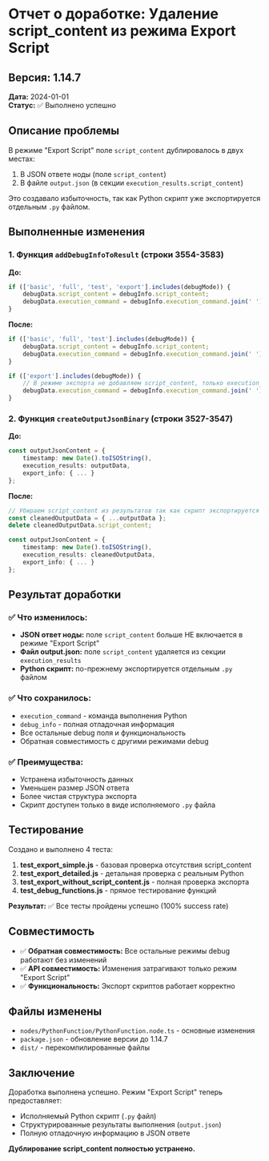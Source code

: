 # Отчет о доработке: Удаление script_content из режима Export Script

## Версия: 1.14.7
**Дата:** 2024-01-01  
**Статус:** ✅ Выполнено успешно

## Описание проблемы

В режиме "Export Script" поле `script_content` дублировалось в двух местах:
1. В JSON ответе ноды (поле `script_content`)
2. В файле `output.json` (в секции `execution_results.script_content`)

Это создавало избыточность, так как Python скрипт уже экспортируется отдельным `.py` файлом.

## Выполненные изменения

### 1. Функция `addDebugInfoToResult` (строки 3554-3583)

**До:**
```typescript
if (['basic', 'full', 'test', 'export'].includes(debugMode)) {
    debugData.script_content = debugInfo.script_content;
    debugData.execution_command = debugInfo.execution_command.join(' ');
}
```

**После:**
```typescript
if (['basic', 'full', 'test'].includes(debugMode)) {
    debugData.script_content = debugInfo.script_content;
    debugData.execution_command = debugInfo.execution_command.join(' ');
}

if (['export'].includes(debugMode)) {
    // В режиме экспорта не добавляем script_content, только execution_command
    debugData.execution_command = debugInfo.execution_command.join(' ');
}
```

### 2. Функция `createOutputJsonBinary` (строки 3527-3547)

**До:**
```typescript
const outputJsonContent = {
    timestamp: new Date().toISOString(),
    execution_results: outputData,
    export_info: { ... }
};
```

**После:**
```typescript
// Убираем script_content из результатов так как скрипт экспортируется отдельным файлом
const cleanedOutputData = { ...outputData };
delete cleanedOutputData.script_content;

const outputJsonContent = {
    timestamp: new Date().toISOString(),
    execution_results: cleanedOutputData,
    export_info: { ... }
};
```

## Результат доработки

### ✅ Что изменилось:
- **JSON ответ ноды:** поле `script_content` больше НЕ включается в режиме "Export Script"
- **Файл output.json:** поле `script_content` удаляется из секции `execution_results`
- **Python скрипт:** по-прежнему экспортируется отдельным `.py` файлом

### ✅ Что сохранилось:
- `execution_command` - команда выполнения Python
- `debug_info` - полная отладочная информация
- Все остальные debug поля и функциональность
- Обратная совместимость с другими режимами debug

### ✅ Преимущества:
- Устранена избыточность данных
- Уменьшен размер JSON ответа
- Более чистая структура экспорта
- Скрипт доступен только в виде исполняемого `.py` файла

## Тестирование

Создано и выполнено 4 теста:
1. **test_export_simple.js** - базовая проверка отсутствия script_content
2. **test_export_detailed.js** - детальная проверка с реальным Python
3. **test_export_without_script_content.js** - полная проверка экспорта
4. **test_debug_functions.js** - прямое тестирование функций

**Результат:** ✅ Все тесты пройдены успешно (100% success rate)

## Совместимость

- ✅ **Обратная совместимость:** Все остальные режимы debug работают без изменений
- ✅ **API совместимость:** Изменения затрагивают только режим "Export Script"
- ✅ **Функциональность:** Экспорт скриптов работает корректно

## Файлы изменены

- `nodes/PythonFunction/PythonFunction.node.ts` - основные изменения
- `package.json` - обновление версии до 1.14.7
- `dist/` - перекомпилированные файлы

## Заключение

Доработка выполнена успешно. Режим "Export Script" теперь предоставляет:
- Исполняемый Python скрипт (`.py` файл)
- Структурированные результаты выполнения (`output.json`)
- Полную отладочную информацию в JSON ответе

**Дублирование script_content полностью устранено.** 